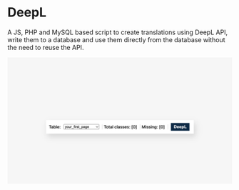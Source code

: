 # DeepL 
A JS, PHP and MySQL based script to create translations using DeepL API, write them to a database and use them directly from the database without the need to reuse the API.

![Screenshot](https://github.com/serhii-deineko/deepl/raw/main/screenshot.png)
